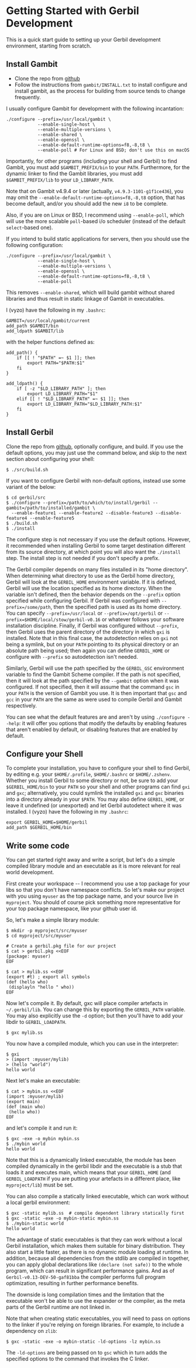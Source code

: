 # Getting Started with Gerbil Development

This is a quick start guide to setting up your Gerbil development environment, starting from scratch.

## Install Gambit
* Clone the repo from [github](https://github.com/gambit/gambit)
* Follow the instructions from `gambit/INSTALL.txt` to install configure and install gambit, as the process for building from source tends to change frequently.

I usually configure Gambit for development with the following incantation:
```
./configure --prefix=/usr/local/gambit \
            --enable-single-host \
            --enable-multiple-versions \
            --enable-shared \
            --enable-openssl \
            --enable-default-runtime-options=f8,-8,t8 \
            --enable-poll # For Linux and BSD; don't use this on macOS
```

Importantly, for other programs (including your shell and Gerbil) to find Gambit,
you must add `$GAMBIT_PREFIX/bin` to your `PATH`.
Furthermore, for the dynamic linker to find the Gambit libraries, you must add
`$GAMBIT_PREFIX/lib` to your `LD_LIBRARY_PATH`.

Note that on Gambit v4.9.4 or later (actually, `v4.9.3-1101-g1f1ce436`),
you may omit the `--enable-default-runtime-options=f8,-8,t8` option, that has become default,
and/or you should add the new `i8` to be complete.

Also, if you are on Linux or BSD, I recommend using `--enable-poll`, which will use the more
scalable `poll`-based i/o scheduler (instead of the default `select`-based one).

If you intend to build static applications for servers, then you should use the following
configuration:
```
./configure --prefix=/usr/local/gambit \
            --enable-single-host \
            --enable-multiple-versions \
            --enable-openssl \
            --enable-default-runtime-options=f8,-8,t8 \
            --enable-poll
```

This removes `--enable-shared`, which will build gambit without shared libraries and thus result in static linkage of Gambit in executables.

I (vyzo) have the following in my `.bashrc`:
```
GAMBIT=/usr/local/gambit/current
add_path $GAMBIT/bin
add_ldpath $GAMBIT/lib
```

with the helper functions defined as:
```
add_path() {
    if [[ ! "$PATH" =~ $1 ]]; then
        export PATH="$PATH:$1"
    fi
}

add_ldpath() {
    if [ -z "$LD_LIBRARY_PATH" ]; then
        export LD_LIBRARY_PATH="$1"
    elif [[ ! "$LD_LIBRARY_PATH" =~ $1 ]]; then
        export LD_LIBRARY_PATH="$LD_LIBRARY_PATH:$1"
    fi
}
```

## Install Gerbil
Clone the repo from [github](https://github.com/vyzo/gerbil), optionally configure, and build.
If you use the default options, you may just use the command below,
and skip to the next section about configuring your shell:
```
$ ./src/build.sh
```

If you want to configure Gerbil with non-default options, instead use some variant of the below:
```
$ cd gerbil/src
$ ./configure --prefix=/path/to/which/to/install/gerbil --gambit=/path/to/installed/gambit \
  --enable-feature1 --enable-feature2 --disable-feature3 --disable-feature4 --enable-feature5
$ ./build.sh
$ ./install
```

The configure step is not necessary if you use the default options.
However, it recommended when installing Gerbil
to some target destination different from its source directory,
at which point you will also want the `./install` step.
The install step is not needed if you don't specify a prefix.

The Gerbil compiler depends on many files installed in its "home directory".
When determining what directory to use as the Gerbil home directory,
Gerbil will look at the `GERBIL_HOME` environment variable.
If it is defined, Gerbil will use the location specified as its home directory.
When the variable isn't defined, then the behavior depends on
the `--prefix` option specified while configuring Gerbil.
If Gerbil was configured with `--prefix=/some/path`, then the specified path is used
as its home directory.
You can specify `--prefix=/usr/local` or `--prefix=/opt/gerbil` or
`--prefix=$HOME/local/stow/gerbil-v0.16` or whatever follows your software installation discipline.
Finally, if Gerbil was configured without `--prefix`, then Gerbil uses
the parent directory of the directory in which `gxi` is installed.
Note that in this final case, the autodetection relies on `gxi` not being a symlink,
but on your `PATH` pointing to its physical directory or an absolute path being used;
then again you can define `GERBIL_HOME` or configure with `--prefix` so autodetection isn't needed.

Similarly, Gerbil will use the path specified by the `GERBIL_GSC` environment variable
to find the Gambit Scheme compiler. If the path is not specified,
then it will look at the path specified by the `--gambit` option when it was configured.
If not specified, then it will assume that the command `gsc` in your `PATH`
is the version of Gambit you use. It is then important that `gsc` and `gcc` in your `PATH`
are the same as were used to compile Gerbil and Gambit respectively.

You can see what the default features are and aren't by using `./configure --help`:
it will offer you options that modify the defaults
by enabling features that aren't enabled by default,
or disabling features that are enabled by default.

## Configure your Shell
To complete your installation, you have to configure your shell to find Gerbil,
by editing e.g. your `$HOME/.profile`, `$HOME/.bashrc` or `$HOME/.zshenv`.
Whether you install Gerbil to some directory or not,
be sure to add your `$GERBIL_HOME/bin` to your `PATH`
so your shell and other programs can find `gxi` and `gxc`;
alternatively, you could symlink the installed `gxi` and `gxc` binaries
into a directory already in your `$PATH`.
You may also define `GERBIL_HOME`, or leave it undefined (or unexported)
and let Gerbil autodetect where it was installed.
I (vyzo) have the following in my `.bashrc`:
```
export GERBIL_HOME=$HOME/gerbil
add_path $GERBIL_HOME/bin
```

## Write some code
You can get started right away and write a script, but let's do a simple
compiled library module and an executable as it is more relevant for real
world development.

First create your workspace -- I recommend you use a top package for your libs
so that you don't have namespace conflicts.
So let's make our project with you using `myuser` as the top package name, and
your source live in `myproject`. You should of course pick something more
representative  for your top package namespace, like your github user id.

So, let's make a simple library module:
```
$ mkdir -p myproject/src/myuser
$ cd myproject/src/myuser

# Create a gerbil.pkg file for our project
$ cat > gerbil.pkg <<EOF
(package: myuser)
EOF

$ cat > mylib.ss <<EOF
(export #t) ; export all symbols
(def (hello who)
 (displayln "hello " who))
EOF
```

Now let's compile it. By default, gxc will place compiler artefacts in `~/.gerbil/lib`.
You can change this by exporting the `GERBIL_PATH` variable.
You may also explicitly use the `-d` option;
but then you'll have to add your libdir to `GERBIL_LOADPATH`.
```
$ gxc mylib.ss
```

You now have a compiled module, which you can use in the interpreter:
```
$ gxi
> (import :myuser/mylib)
> (hello "world")
hello world
```

Next let's make an executable:
```
$ cat > mybin.ss <<EOF
(import :myuser/mylib)
(export main)
(def (main who)
 (hello who))
EOF
```
and let's compile it and run it:
```
$ gxc -exe -o mybin mybin.ss
$ ./mybin world
hello world
```

Note that this is a dynamically linked executable, the module has been
compiled dynamically in the gerbil libdir and the executable is a stub
that loads it and executes main, which means that your `GERBIL_HOME`
(and `GERBIL_LOADPATH` if you are putting your artefacts in a different
place, like `myproject/lib`) must be set.

You can also compile a statically linked executable, which can work without
a local gerbil environment:
```
$ gxc -static mylib.ss  # compile dependent library statically first
$ gxc -static -exe -o mybin-static mybin.ss
$ ./mybin-static world
hello world
```

The advantage of static executables is that they can work without a local
Gerbil installation, which makes them suitable for binary distribution.
They also start a little faster, as there is no dynamic module loading at runtime.
In addition, because all dependencies from the stdlib are compiled in together, you
can apply global declarations like `(declare (not safe))` to the whole program, which
can result in significant performance gains. And as of `Gerbil-v0.13-DEV-50-gaf81bba`
the compiler performs full program optimization, resulting in further performance
benefits.

The downside is long compilation times and the limitation that the executable
won't be able to use the expander or the compiler, as the meta parts of the Gerbil
runtime are not linked in.

Note that when creating static executables, you will need to pass on options to
the linker if you're relying on foreign libraries. For example, to
include a dependency on `zlib`:
```
$ gxc -static -exe -o mybin-static -ld-options -lz mybin.ss
```

The `-ld-options` are being passed on to `gsc` which in turn adds the
specified options to the command that invokes the C linker.
